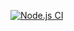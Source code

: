 [![Node.js CI](https://github.com/Zweli23/first-terminal-tests/actions/workflows/node.js.yml/badge.svg)](https://github.com/Zweli23/First-terminal-tests/actions/workflows/node.js.yml)
